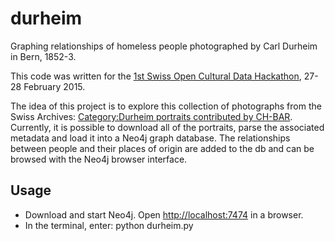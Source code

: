 # durheim
Graphing relationships of homeless people photographed by Carl Durheim in Bern, 1852-3.

This code was written for the [1st Swiss Open Cultural Data Hackathon](http://make.opendata.ch/wiki/event:2015-02), 27-28 February 2015.

The idea of this project is to explore this collection of photographs from the Swiss Archives: [Category:Durheim portraits contributed by CH-BAR](https://commons.wikimedia.org/w/index.php?title=Category:Durheim_portraits_contributed_by_CH-BAR). Currently, it is possible to download all of the portraits, parse the associated metadata and load it into a Neo4j graph database. The relationships between people and their places of origin are added to the db and can be browsed with the Neo4j browser interface.

## Usage

- Download and start Neo4j. Open [http://localhost:7474](http://localhost:7474) in a browser.
- In the terminal, enter: python durheim.py
